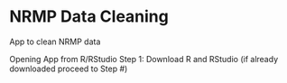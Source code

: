 # NRMP Data Cleaning

App to clean NRMP data

Opening App from R/RStudio
Step 1: Download R and RStudio (if already downloaded proceed to Step #)
